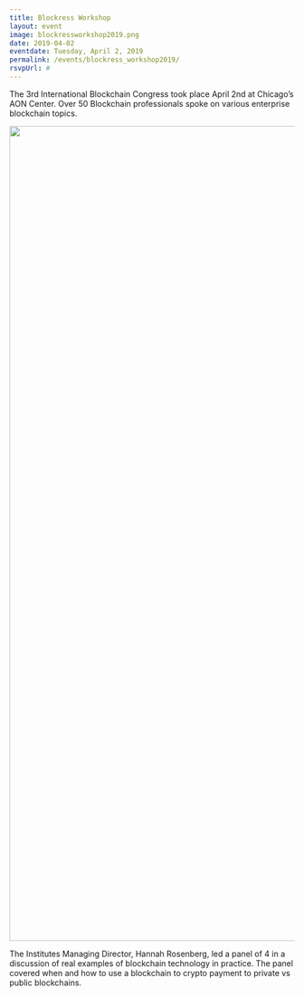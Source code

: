 ```yaml
---
title: Blockress Workshop
layout: event
image: blockressworkshop2019.png
date: 2019-04-02
eventdate: Tuesday, April 2, 2019
permalink: /events/blockress_workshop2019/
rsvpUrl: #
---
```

The 3rd International Blockchain Congress took place April 2nd at Chicago’s AON Center. Over 50 Blockchain professionals spoke on various enterprise blockchain topics.

<img class="alignnone size-full wp-image-3131" src="https://theblockchaininstitute.org/wp-content/uploads/2019/04/IBC-4-2-19-5233.jpg" alt="" width="2160" height="1440" />

The Institutes Managing Director, Hannah Rosenberg, led a panel of 4 in a discussion of real examples of blockchain technology in practice. The panel covered when and how to use a blockchain to crypto payment to private vs public blockchains.
